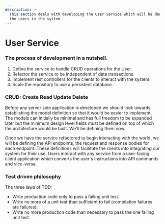 ```yaml
---
description: >-
  This section deals with developing the User Service which will be dealing with
  the users in the system.
---
```


# User Service

### The process of development in a nutshell. <a href="#the-process-of-development-in-a-nutshell" id="the-process-of-development-in-a-nutshell"></a>

1. Define the service to handle CRUD operations for the User.
2. Refactor the service to be independent of data transactions.
3. Implement rest controllers for the clients to interact with the system.
4. Scale the repository to use a persistent database.

### CRUD: Create Read Update Delete <a href="#crud-create-read-update-delete" id="crud-create-read-update-delete"></a>

Before any server side application is developed we should look towards establishing the model definition so that it would be easier to implement. The models can initially be minimal and has full freedom to be expanded later but the minimum design level fields must be defined on top of which the architecture would be built. We'll be defining them now.

Once we have the service refactored to begin interacting with the world, we will be defining the API endpoints, the request and response bodies for each endpoint. These definitions will facilitate the clients into integrating our system for their use. Users interact with any service from a user-facing client application which converts the user's instructions into API commands and vice-versa.

### Test driven philosophy <a href="#test-driven-philosophy" id="test-driven-philosophy"></a>

The three laws of TDD:

* Write production code only to pass a failing unit test.
* Write no more of a unit test than sufficient to fail (compilation failures are failures).
* Write no more production code than necessary to pass the one failing unit test.
